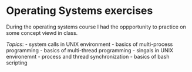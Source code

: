 # Operating Systems exercises

During the operating systems course I had the oppportunity to practice on some concept viewd in class.

_Topics_:
    - system calls in UNIX environment
    - basics of multi-process programming
    - basics of multi-thread programming
    - singals in UNIX environemnt
    - process and thread synchronization
    - basics of bash scripting
